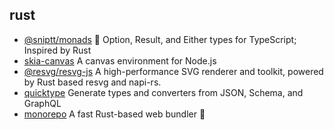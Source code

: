 ## rust

- [@sniptt/monads](https://github.com/sniptt-official/monads) 👻 Option, Result, and Either types for TypeScript; Inspired by Rust
- [skia-canvas](https://github.com/samizdatco/skia-canvas) A canvas environment for Node.js
- [@resvg/resvg-js](https://github.com/yisibl/resvg-js) A high-performance SVG renderer and toolkit, powered by Rust based resvg and napi-rs.
- [quicktype](https://github.com/quicktype/quicktype) Generate types and converters from JSON, Schema, and GraphQL
- [monorepo](https://github.com/web-infra-dev/rspack) A fast Rust-based web bundler 🦀️